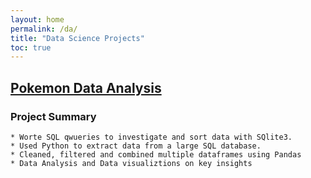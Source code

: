 ```yaml
---
layout: home
permalink: /da/
title: "Data Science Projects"
toc: true
---
```


## [Pokemon Data Analysis](https://nbviewer.jupyter.org/github/amarsahota/projects/blob/master/Python_notebooks/Pokemon_Project/Pokemon_Project_AmarSahota.ipynb) 


### Project Summary

	* Worte SQL qwueries to investigate and sort data with SQlite3. 
	* Used Python to extract data from a large SQL database.
	* Cleaned, filtered and combined multiple dataframes using Pandas 
	* Data Analysis and Data visualiztions on key insights 



